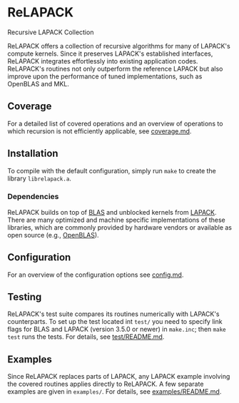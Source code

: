 ReLAPACK
========

Recursive LAPACK Collection

ReLAPACK offers a collection of recursive algorithms for many of LAPACK's
compute kernels.  Since it preserves LAPACK's established interfaces, ReLAPACK
integrates effortlessly into existing application codes.  ReLAPACK's routines
not only outperform the reference LAPACK but also improve upon the performance
of tuned implementations, such as OpenBLAS and MKL.


Coverage
--------
For a detailed list of covered operations and an overview of operations to which
recursion is not efficiently applicable, see [coverage.md](coverage.md).


Installation
------------
To compile with the default configuration, simply run `make` to create the
library `librelapack.a`.  

### Dependencies
ReLAPACK builds on top of [BLAS](http://www.netlib.org/blas/) and unblocked
kernels from [LAPACK](http://www.netlib.org/lapack/).  There are many optimized
and machine specific implementations of these libraries, which are commonly
provided by hardware vendors or available as open source (e.g.,
[OpenBLAS](http://www.openblas.net/)).


Configuration
-------------
For an overview of the configuration options see [config.md](config.md).


Testing
-------
ReLAPACK's test suite compares its routines numerically with LAPACK's
counterparts.  To set up the test located int `test/` you need to specify link
flags for BLAS and LAPACK (version 3.5.0 or newer) in `make.inc`; then `make
test` runs the tests.  For details, see [test/README.md](test/README.md).


Examples
--------
Since ReLAPACK replaces parts of LAPACK, any LAPACK example involving the
covered routines applies directly to ReLAPACK.  A few separate examples are
given in `examples/`. For details, see [examples/README.md](examples/README.md).

